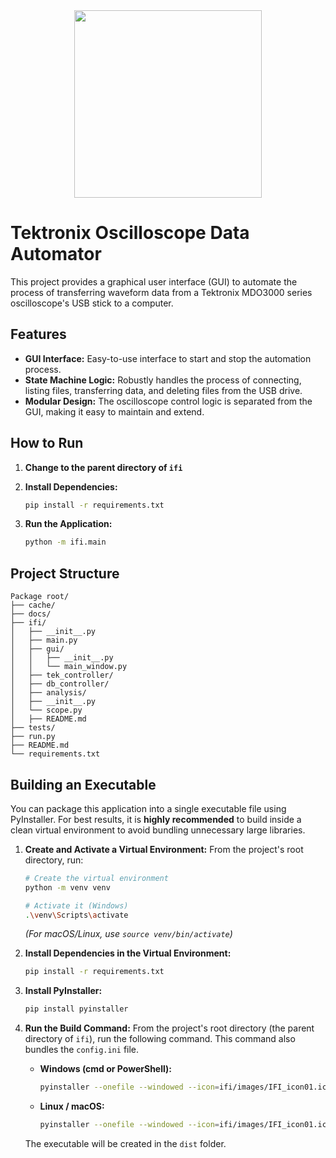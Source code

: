 <div align="center">
    <img src="./image/IFI_icon01.png" width="300">
</div>

# Tektronix Oscilloscope Data Automator

This project provides a graphical user interface (GUI) to automate the process of transferring waveform data from a Tektronix MDO3000 series oscilloscope's USB stick to a computer.

## Features

- **GUI Interface:** Easy-to-use interface to start and stop the automation process.
- **State Machine Logic:** Robustly handles the process of connecting, listing files, transferring data, and deleting files from the USB drive.
- **Modular Design:** The oscilloscope control logic is separated from the GUI, making it easy to maintain and extend.

## How to Run

1.  **Change to the parent directory of `ifi`**

2.  **Install Dependencies:**
    ```bash
    pip install -r requirements.txt
    ```

3.  **Run the Application:**
    ```bash
    python -m ifi.main
    ```

## Project Structure

```
Package root/
├── cache/
├── docs/
├── ifi/
│   ├── __init__.py
│   ├── main.py
│   ├── gui/
│   │   ├── __init__.py
│   │   └── main_window.py
│   ├── tek_controller/
│   ├── db_controller/
│   ├── analysis/
│   ├── __init__.py
│   └── scope.py
│   ├── README.md
├── tests/
├── run.py
├── README.md
└── requirements.txt
```

## Building an Executable

You can package this application into a single executable file using PyInstaller. For best results, it is **highly recommended** to build inside a clean virtual environment to avoid bundling unnecessary large libraries.

1.  **Create and Activate a Virtual Environment:**
    From the project's root directory, run:
    ```bash
    # Create the virtual environment
    python -m venv venv

    # Activate it (Windows)
    .\venv\Scripts\activate
    ```
    *(For macOS/Linux, use `source venv/bin/activate`)*

2.  **Install Dependencies in the Virtual Environment:**
    ```bash
    pip install -r requirements.txt
    ```

3.  **Install PyInstaller:**
    ```bash
    pip install pyinstaller
    ```

4.  **Run the Build Command:**
    From the project's root directory (the parent directory of `ifi`), run the following command. This command also bundles the `config.ini` file.

    *   **Windows (cmd or PowerShell):**
        ```bash
        pyinstaller --onefile --windowed --icon=ifi/images/IFI_icon01.ico --add-data "ifi/config.ini;ifi" run.py --name IFI_Automator
        ```
    *   **Linux / macOS:**
        ```bash
        pyinstaller --onefile --windowed --icon=ifi/images/IFI_icon01.ico --add-data "ifi/config.ini:ifi" run.py --name IFI_Automator
        ```

    The executable will be created in the `dist` folder. 
